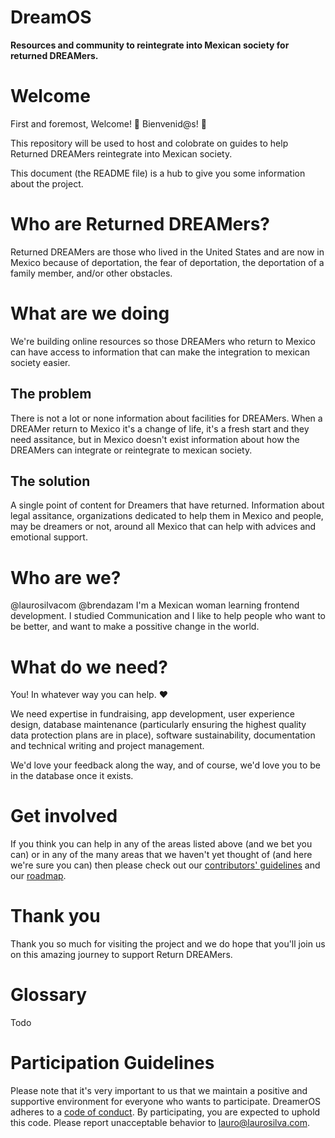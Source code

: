 # DreamOS
**Resources and community to reintegrate into Mexican society for returned DREAMers.**

# Welcome

First and foremost, Welcome! 🎉 Bienvenid@s! 🎊

This repository will be used to host and colobrate on guides to help Returned DREAMers reintegrate into Mexican society.

This document (the README file) is a hub to give you some information about the project. 


# Who are Returned DREAMers?

Returned DREAMers are those who lived in the United States and are now in Mexico because of deportation, the fear of deportation, the deportation of a family member, and/or other obstacles.

# What are we doing

We're building online resources so those DREAMers who return to Mexico can have access to information that can make the integration to mexican society easier.

## The problem

There is not a lot or none information about facilities for DREAMers. When a DREAMer return to Mexico it's a change of life, it's a fresh start and they need assitance, but in Mexico doesn't exist information about how the DREAMers can integrate or reintegrate to mexican society. 

## The solution

A single point of content for Dreamers that have returned. Information about legal assitance, organizations dedicated to help them in Mexico and people, may be dreamers or not, around all Mexico that can help with advices and emotional support.

# Who are we?

@laurosilvacom 
@brendazam I'm a Mexican woman learning frontend development. I studied Communication and I like to help people who want to be better, and want to make a possitive change in the world.


# What do we need?

You! In whatever way you can help. ❤️

We need expertise in fundraising, app development, user experience design, database maintenance (particularly ensuring the highest quality data protection plans are in place), software sustainability, documentation and technical writing and project management.

We'd love your feedback along the way, and of course, we'd love you to be in the database once it exists.

# Get involved

If you think you can help in any of the areas listed above (and we bet you can) or in any of the many areas that we haven't yet thought of (and here we're sure you can) then please check out our [contributors' guidelines](https://github.com/laurosilvacom/DreamerOS/blob/master/CONTRIBUTING.md) and our [roadmap](https://github.com/laurosilvacom/DreamerOS/issues/4).

# Thank you
Thank you so much for visiting the project and we do hope that you'll join us on this amazing journey to support Return DREAMers.

# Glossary

Todo

# Participation Guidelines

Please note that it's very important to us that we maintain a positive and supportive environment for everyone who wants to participate. DreamerOS adheres to a [code of conduct](https://github.com/laurosilvacom/DreamerOS/blob/master/CODE_OF_CONDUCT.md). By participating, you are expected to uphold this code. Please report unacceptable behavior to lauro@laurosilva.com.
